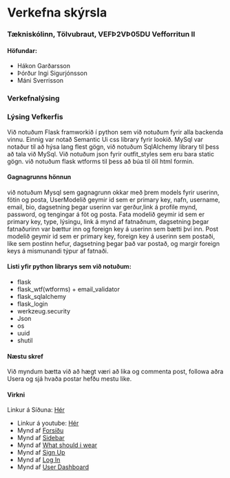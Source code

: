 # Verkefna skýrsla

### Tækniskólinn, Tölvubraut, VEFÞ2VÞ05DU Vefforritun II
#### Höfundar:
* Hákon Garðarsson
* Þórður Ingi Sigurjónsson
* Máni Sverrisson

### Verkefnalýsing

### Lýsing Vefkerfis

Við notuðum Flask framworkið í python sem við notuðum fyrir alla backenda vinnu. Einnig var notað Semantic Ui css library fyrir lookið. MySql var notaður til að hýsa lang flest gögn, við notuðum SqlAlchemy library til þess að tala við MySql. Við notuðum json fyrir outfit_styles sem eru bara static gögn. við notuðum flask wtforms til þess að búa til öll html formin. 

#### Gagnagrunns hönnun 
við notuðum Mysql sem gagnagrunn okkar með þrem models fyrir userinn, fötin og posta, UserModelið geymir id sem er primary key, nafn, username, email, bio, dagsetning þegar userinn var gerður,link á profile mynd, password, og tengingar á föt og posta. 
Fata modelið geymir id sem er primary key, type, lýsingu, link á mynd af fatnaðnum, dagsetning þegar fatnaðurinn var bættur inn og foreign key á userinn sem bætti því inn.
Post modelið geymir id sem er primary key, foreign key á userinn sem postaði, like sem postinn hefur, dagsetning þegar það var postað, og margir foreign keys á mismunandi týpur af fatnaði.

#### Listi yfir python librarys sem við notuðum:
* flask
* flask_wtf(wtforms) + email_validator
* flask_sqlalchemy
* flask_login
* werkzeug.security 
* Json
* os
* uuid 
* shutil


#### Næstu skref
Við myndum bætta við að hægt væri að lika og commenta post, followa aðra Usera og sjá hvaða postar hefðu mestu like. 


#### Virkni
  Linkur á Síðuna: [Hér](https://lookcool.me/)
* Linkur á youtube: [Hér](https://youtu.be/BhC7eSogsvs)
* Mynd af [Forsíðu](https://github.com/Vefthrounn-Verkefni/verkefna-repo/blob/main/Screenshot%20(40).png)
* Mynd af [Sidebar](https://github.com/Vefthrounn-Verkefni/verkefna-repo/blob/main/Screenshot%20(41).png)
* Mynd af [What should i wear](https://github.com/Vefthrounn-Verkefni/verkefna-repo/blob/main/Screenshot%20(42).png)
* Mynd af [Sign Up](https://github.com/Vefthrounn-Verkefni/verkefna-repo/blob/main/Screenshot%20(43).png)
* Mynd af [Log In](https://github.com/Vefthrounn-Verkefni/verkefna-repo/blob/main/Screenshot%20(44).png)
* Mynd af [User Dashboard](https://github.com/Vefthrounn-Verkefni/verkefna-repo/blob/main/Screenshot%20(45).png)
